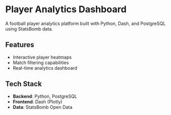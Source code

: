 # Player Analytics Dashboard

A football player analytics platform built with Python, Dash, and PostgreSQL using StatsBomb data.

## Features
- Interactive player heatmaps
- Match filtering capabilities
- Real-time analytics dashboard

## Tech Stack
- **Backend**: Python, PostgreSQL
- **Frontend**: Dash (Plotly)
- **Data**: StatsBomb Open Data
